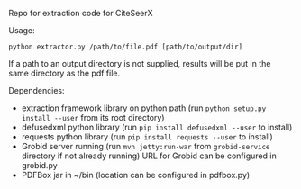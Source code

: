 Repo for extraction code for CiteSeerX

Usage:

    python extractor.py /path/to/file.pdf [path/to/output/dir]

If a path to an output directory is not supplied, results will be put in the same directory
as the pdf file.

Dependencies:
   * extraction framework library on python path (run `python setup.py install --user` from its root directory)
   * defusedxml python library (run `pip install defusedxml --user` to install)
   * requests python library (run `pip install requests --user` to install)
   * Grobid server running (run `mvn jetty:run-war` from `grobid-service` directory if not already running)
     URL for Grobid can be configured in grobid.py
   * PDFBox jar in ~/bin (location can be configured in pdfbox.py)
